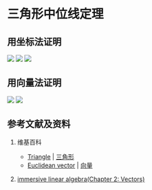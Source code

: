 # 三角形中位线定理

## 用坐标法证明

![](/images/线性代数/用坐标法验证向量的运算法则/距离公式/三角形等的基本定理/感受点到平面距离公式的证明过程1a1.jpg)
![](/images/线性代数/用坐标法验证向量的运算法则/距离公式/三角形等的基本定理/感受点到平面距离公式的证明过程2a1.jpg)
![](/images/线性代数/用坐标法验证向量的运算法则/距离公式/三角形等的基本定理/感受点到平面距离公式的证明过程2a2.jpg)

## 用向量法证明

![](/images/线性代数/用坐标法验证向量的运算法则/距离公式/三角形等的基本定理/感受点到平面距离公式的证明过程3a1.jpg)
![](/images/线性代数/用坐标法验证向量的运算法则/距离公式/三角形等的基本定理/感受点到平面距离公式的证明过程3a2.jpg)

## 参考文献及资料

1. 维基百科
	- [Triangle](https://en.wikipedia.org/wiki/Triangle) |  [三角形](https://zh.wikipedia.org/wiki/%E4%B8%89%E8%A7%92%E5%BD%A2) 
	- [Euclidean vector](https://en.wikipedia.org/wiki/Euclidean_vector) | [向量](https://zh.wikipedia.org/wiki/%E5%90%91%E9%87%8F) 

2. [immersive linear algebra(Chapter 2: Vectors)](http://immersivemath.com/ila/ch02_vectors/ch02.html)